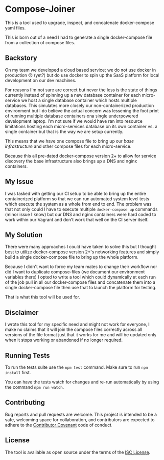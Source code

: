 # Compose-Joiner

This is a tool used to upgrade, inspect, and concatenate docker-compose yaml files.

This is born out of a need I had to generate a single docker-compose file from a collection of compose files.

## Backstory

On my team we developed a cloud based service; we do not use docker in production :cry: (yet?) but do use docker to spin up the SaaS platform for local development on our dev machines.

For reasons I'm not sure are correct but never the less is the state of things currently instead of spinning up a new database container for each micro-service we host a single database container which hosts multiple databases. This simulates more closely our non-containerized production environment but I do believe the actual concern was lessening the foot print of running multiple database containers ona  single underpowered development laptop. I'm not sure if we would have ran into resource limitations hosting each micro-services database on its own container vs. a single container but that is the way we are setup currently.

This means that we have one compose file to bring up our _base infrastructure_ and other compose files for each micro-service.

Because this all pre-dated docker-compose version 2+ to allow for service discovery the base infrastructure also brings up a DNS and nginx containers.

## My Issue

I was tasked with getting our CI setup to be able to bring up the entire containerized platform so that we can run automated system level tests which execute the system as a whole from end to end. The problem was that not only could I have to execute multiple `docker-compose up` commands  (minor issue I know) but our DNS and nginx containers were hard coded to work within our Vagrant and don't work that well on the CI server itself.

## My Solution

There were many approaches I could have taken to solve this but I thought best to utilize docker-compose version 2+'s networking features and simply build a single docker-compose file to bring up the whole platform.

Because I didn't want to force my team mates to change their workflow nor did I want to duplicate compose-files (we document our environment variables there) I opted to write a tool which could dynamically at each run of the job pull in all our docker-compose files and concatenate them into a single docker-compose file then use that to launch the platform for testing.

That is what this tool will be used for.

## Disclaimer

I wrote this tool for my specific need and might not work for everyone, I make no claims that it will join the compose files correctly across all versions of the file format just that it works for me and will be updated only when it stops working or abandoned if no longer required.

## Running Tests

To run the tests suite use the `npm test` command.
Make sure to run `npm install` first.

You can have the tests watch for changes and re-run automatically by using the command `npm run watch`.

## Contributing

Bug reports and pull requests are welcome. This project is intended to be a safe, welcoming space for collaboration, and contributors are expected to adhere to the [Contributor Covenant](https://contributor-covenant.org/) code of conduct.

## License

The tool is available as open source under the terms of the [ISC License](https://choosealicense.com/licenses/isc/).